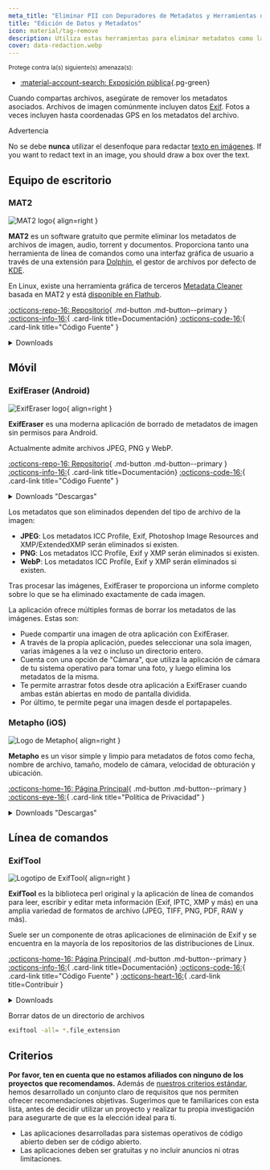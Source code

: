 ```yaml
---
meta_title: "Eliminar PII con Depuradores de Metadatos y Herramientas de Edición de Datos - Privacy Guides"
title: "Edición de Datos y Metadatos"
icon: material/tag-remove
description: Utiliza estas herramientas para eliminar metadatos como la ubicación GPS y otros datos identificativos de las fotos y archivos que compartas.
cover: data-redaction.webp
---
```


<small>Protege contra la(s) siguiente(s) amenaza(s):</small>

- [:material-account-search: Exposición pública](basics/common-threats.md#limiting-public-information ""){.pg-green}

Cuando compartas archivos, asegúrate de remover los metadatos asociados. Archivos de imagen comúnmente incluyen datos [Exif](https://en.wikipedia.org/wiki/Exif). Fotos a veces incluyen hasta coordenadas GPS en los metadatos del archivo.

<div class="admonition warning" markdown>
<p class="admonition-title">Advertencia</p>

No se debe **nunca** utilizar el desenfoque para redactar [texto en imágenes](https://bishopfox.com/blog/unredacter-tool-never-pixelation). If you want to redact text in an image, you should draw a box over the text.

</div>

## Equipo de escritorio

### MAT2

<div class="admonition recommendation" markdown>

![MAT2 logo](assets/img/data-redaction/mat2.svg){ align=right }

**MAT2** es un software gratuito que permite eliminar los metadatos de archivos de imagen, audio, torrent y documentos. Proporciona tanto una herramienta de línea de comandos como una interfaz gráfica de usuario a través de una extensión para [Dolphin](https://0xacab.org/jvoisin/mat2/-/tree/master/dolphin), el gestor de archivos por defecto de [KDE](https://kde.org).

En Linux, existe una herramienta gráfica de terceros [Metadata Cleaner](https://gitlab.com/rmnvgr/metadata-cleaner) basada en MAT2 y está [disponible en Flathub](https://flathub.org/apps/details/fr.romainvigier.MetadataCleaner).

[:octicons-repo-16: Repositorio](https://0xacab.org/jvoisin/mat2){ .md-button .md-button--primary }
[:octicons-info-16:](https://0xacab.org/jvoisin/mat2/-/blob/master/README.md){ .card-link title=Documentación}
[:octicons-code-16:](https://0xacab.org/jvoisin/mat2){ .card-link title="Código Fuente" }

<details class="downloads" markdown>
<summary>Downloads</summary>

- [:fontawesome-brands-windows: Windows](https://pypi.org/project/mat2)
- [:simple-apple: macOS](https://0xacab.org/jvoisin/mat2#requirements-setup-on-macos-os-x-using-homebrew)
- [:simple-linux: Linux](https://pypi.org/project/mat2)
- [:octicons-globe-16: Web](https://0xacab.org/jvoisin/mat2#web-interface)

</details>

</div>

## Móvil

### ExifEraser (Android)

<div class="admonition recommendation" markdown>

![ExifEraser logo](assets/img/data-redaction/exiferaser.svg){ align=right }

**ExifEraser** es una moderna aplicación de borrado de metadatos de imagen sin permisos para Android.

Actualmente admite archivos JPEG, PNG y WebP.

[:octicons-repo-16: Repositorio](https://github.com/Tommy-Geenexus/exif-eraser){ .md-button .md-button--primary }
[:octicons-info-16:](https://github.com/Tommy-Geenexus/exif-eraser#readme){ .card-link title=Documentación}
[:octicons-code-16:](https://github.com/Tommy-Geenexus/exif-eraser){ .card-link title="Código Fuente" }

<details class="downloads" markdown>
<summary>Downloads "Descargas"</summary>

- [:simple-googleplay: Google Play](https://play.google.com/store/apps/details?id=com.none.tom.exiferaser)
- [:octicons-moon-16: Accrescent](https://accrescent.app/app/com.none.tom.exiferaser)
- [:simple-github: GitHub](https://github.com/Tommy-Geenexus/exif-eraser/releases)

</details>

</div>

Los metadatos que son eliminados dependen del tipo de archivo de la imagen:

- **JPEG**: Los metadatos ICC Profile, Exif, Photoshop Image Resources and XMP/ExtendedXMP serán eliminados si existen.
- **PNG**: Los metadatos ICC Profile, Exif y XMP serán eliminados si existen.
- **WebP**: Los metadatos ICC Profile, Exif y XMP serán eliminados si existen.

Tras procesar las imágenes, ExifEraser te proporciona un informe completo sobre lo que se ha eliminado exactamente de cada imagen.

La aplicación ofrece múltiples formas de borrar los metadatos de las imágenes. Estas son:

- Puede compartir una imagen de otra aplicación con ExifEraser.
- A través de la propia aplicación, puedes seleccionar una sola imagen, varias imágenes a la vez o incluso un directorio entero.
- Cuenta con una opción de "Cámara", que utiliza la aplicación de cámara de tu sistema operativo para tomar una foto, y luego elimina los metadatos de la misma.
- Te permite arrastrar fotos desde otra aplicación a ExifEraser cuando ambas están abiertas en modo de pantalla dividida.
- Por último, te permite pegar una imagen desde el portapapeles.

### Metapho (iOS)

<div class="admonition recommendation" markdown>

![Logo de Metapho](assets/img/data-redaction/metapho.jpg){ align=right }

**Metapho** es un visor simple y limpio para metadatos de fotos como fecha, nombre de archivo, tamaño, modelo de cámara, velocidad de obturación y ubicación.

[:octicons-home-16: Página Principal](https://zininworks.com/metapho){ .md-button .md-button--primary }
[:octicons-eye-16:](https://zininworks.com/privacy){ .card-link title="Política de Privacidad" }

<details class="downloads" markdown>
<summary>Downloads "Descargas"</summary>

- [:simple-appstore: App Store](https://apps.apple.com/app/id914457352)

</details>

</div>

## Línea de comandos

### ExifTool

<div class="admonition recommendation" markdown>

![Logotipo de ExifTool](assets/img/data-redaction/exiftool.png){ align=right }

**ExifTool** es la biblioteca perl original y la aplicación de línea de comandos para leer, escribir y editar meta información (Exif, IPTC, XMP y más) en una amplia variedad de formatos de archivo (JPEG, TIFF, PNG, PDF, RAW y más).

Suele ser un componente de otras aplicaciones de eliminación de Exif y se encuentra en la mayoría de los repositorios de las distribuciones de Linux.

[:octicons-home-16: Página Principal](https://exiftool.org){ .md-button .md-button--primary }
[:octicons-info-16:](https://exiftool.org/faq.html){ .card-link title=Documentación}
[:octicons-code-16:](https://github.com/exiftool/exiftool){ .card-link title="Código Fuente" }
[:octicons-heart-16:](https://exiftool.org/#donate){ .card-link title=Contribuir }

<details class="downloads" markdown>
<summary>Downloads</summary>

- [:fontawesome-brands-windows: Windows](https://exiftool.org)
- [:simple-apple: macOS](https://exiftool.org)
- [:simple-linux: Linux](https://exiftool.org)

</details>

</div>

<div class="admonition example" markdown>
<p class="admonition-title">Borrar datos de un directorio de archivos</p>

```bash
exiftool -all= *.file_extension
```

</div>

## Criterios

**Por favor, ten en cuenta que no estamos afiliados con ninguno de los proyectos que recomendamos.** Además de [nuestros criterios estándar](about/criteria.md), hemos desarrollado un conjunto claro de requisitos que nos permiten ofrecer recomendaciones objetivas. Sugerimos que te familiarices con esta lista, antes de decidir utilizar un proyecto y realizar tu propia investigación para asegurarte de que es la elección ideal para ti.

- Las aplicaciones desarrolladas para sistemas operativos de código abierto deben ser de código abierto.
- Las aplicaciones deben ser gratuitas y no incluir anuncios ni otras limitaciones.
